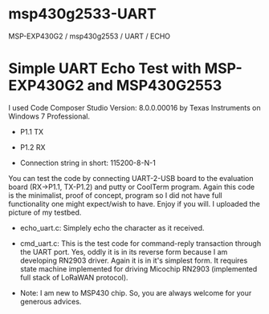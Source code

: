# msp430g2533-UART
MSP-EXP430G2 / msp430g2553 / UART / ECHO

# Simple UART Echo Test with MSP-EXP430G2 and MSP430G2553
I used Code Composer Studio Version: 8.0.0.00016 by Texas Instruments on Windows 7 Professional. 

* P1.1 TX

* P1.2 RX

* Connection string in short: 115200-8-N-1

You can test the code by connecting UART-2-USB board to the evaluation board (RX->P1.1, TX-P1.2) and putty or CoolTerm program. Again this code is the minimalist, proof of concept, program so I did not have full functionality one might expect/wish to have. Enjoy if you will. I uploaded the picture of my testbed.

* echo_uart.c: Simplely echo the character as it received.

* cmd_uart.c: This is the test code for command-reply transaction through the UART port. Yes, oddly it is in its reverse form because I am developing RN2903 driver. Again it is in it's simplest form. It requires state machine implemented for driving Micochip RN2903 (implemented full stack of LoRaWAN protocol). 


* Note: I am new to MSP430 chip. So, you are always welcome for your generous advices.
